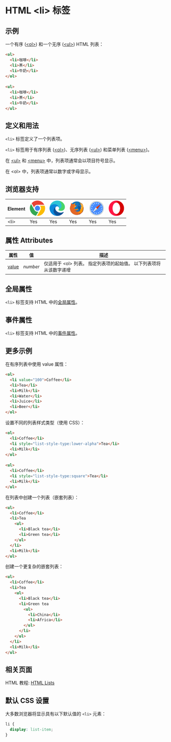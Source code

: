 HTML \<li> 标签
===

## 示例

一个有序 ([\<ol>](./ol.md)) 和一个无序 ([\<ul>](./ul.md)) HTML 列表：

```html idoc:preview:iframe
<ol>
  <li>咖啡</li>
  <li>茶</li>
  <li>牛奶</li>
</ol>

<ul>
  <li>咖啡</li>
  <li>茶</li>
  <li>牛奶</li>
</ul>
```

## 定义和用法

`<li>` 标签定义了一个列表项。

`<li>` 标签用于有序列表 ([\<ol>](./ol.md))、无序列表 ([\<ul>](./ul.md)) 和菜单列表 ([\<menu>](./menu.md))。

在 [\<ul>](./ul.md) 和 [\<menu>](./menu.md) 中，列表项通常会以项目符号显示。

在 \<ol> 中，列表项通常以数字或字母显示。

## 浏览器支持

| Element | ![chrome][1] | ![edge][2] | ![firefox][3] | ![safari][4] | ![opera][5] |
| ------- | --- | --- | --- | --- | --- |
| \<li>   | Yes | Yes | Yes | Yes | Yes |

## 属性 Attributes

| 属性 | 值 | 描述 |
| ---- | ---- | ---- |
| [value](./li_value.md) | *number* | 仅适用于 \<ol> 列表。 指定列表项的起始值。 以下列表项将从该数字递增 |

## 全局属性

`<li>` 标签支持 HTML 中的[全局属性](../reference/standardattributes.md)。

## 事件属性

`<li>` 标签支持 HTML 中的[事件属性](../reference/eventattributes.md)。

## 更多示例

在有序列表中使用 value 属性：

```html idoc:preview:iframe
<ol>
  <li value="100">Coffee</li>
  <li>Tea</li>
  <li>Milk</li>
  <li>Water</li>
  <li>Juice</li>
  <li>Beer</li>
</ol>
```

设置不同的列表样式类型（使用 CSS）：

```html idoc:preview:iframe
<ol>
  <li>Coffee</li>
  <li style="list-style-type:lower-alpha">Tea</li>
  <li>Milk</li>
</ol>

<ul>
  <li>Coffee</li>
  <li style="list-style-type:square">Tea</li>
  <li>Milk</li>
</ul>
```

在列表中创建一个列表（嵌套列表）：

```html idoc:preview:iframe
<ul>
  <li>Coffee</li>
  <li>Tea
    <ul>
      <li>Black tea</li>
      <li>Green tea</li>
    </ul>
  </li>
  <li>Milk</li>
</ul>
```

创建一个更复杂的嵌套列表：

```html idoc:preview:iframe
<ul>
  <li>Coffee</li>
  <li>Tea
    <ul>
      <li>Black tea</li>
      <li>Green tea
        <ul>
          <li>China</li>
          <li>Africa</li>
        </ul>
      </li>
    </ul>
  </li>
  <li>Milk</li>
</ul>
```

## 相关页面

HTML 教程: [HTML Lists](../tutorial/links.md)

## 默认 CSS 设置

大多数浏览器将显示具有以下默认值的 `<li>` 元素：

```css
li {
  display: list-item;
}
```


[1]: ../assets/chrome.svg
[2]: ../assets/edge.svg
[3]: ../assets/firefox.svg
[4]: ../assets/safari.svg
[5]: ../assets/opera.svg